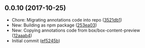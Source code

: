 <a name="0.0.10"></a>
## 0.0.10 (2017-10-25)

* Chore: Migrating annotations code into repo ([3521db1](https://github.com/box/box-annotations/commit/3521db1))
* New: Building as npm package ([253ea03](https://github.com/box/box-annotations/commit/253ea03))
* New: Copying annotations code from box/box-content-preview ([12aaab4](https://github.com/box/box-annotations/commit/12aaab4))
* Initial commit ([ef5245b](https://github.com/box/box-annotations/commit/ef5245b))



